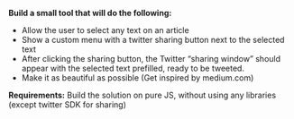 **Build a small tool that will do the following:**
 - Allow the user to select any text on an article
 - Show a custom menu with a twitter sharing button next to the selected text
 - After clicking the sharing button, the Twitter “sharing window” should appear with the selected text prefilled, ready to be tweeted.
 - Make it as beautiful as possible (Get inspired by medium.com)

**Requirements:**
Build the solution on pure JS, without using any libraries (except twitter SDK for sharing)